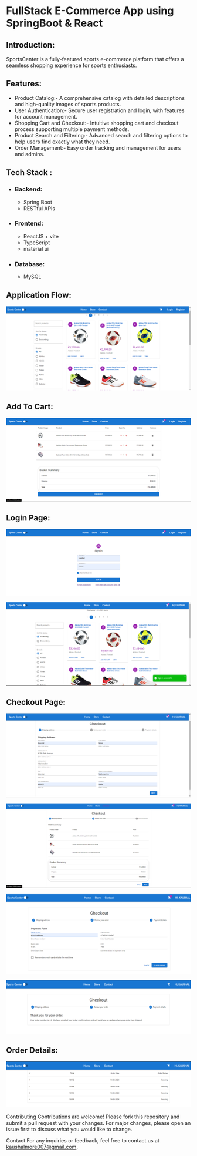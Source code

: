 # FullStack E-Commerce App using SpringBoot & React

## Introduction:

SportsCenter is a fully-featured sports e-commerce platform that offers a seamless shopping experience for sports enthusiasts.

## Features:

- Product Catalog:- A comprehensive catalog with detailed descriptions and high-quality images of sports products.
- User Authentication:- Secure user registration and login, with features for account management.
- Shopping Cart and Checkout:- Intuitive shopping cart and checkout process supporting multiple payment methods.
- Product Search and Filtering:- Advanced search and filtering options to help users find exactly what they need.
- Order Management:- Easy order tracking and management for users and admins.

## Tech Stack :
- ### Backend:
  - Spring Boot
  - RESTful APIs
- ### Frontend:
  - ReactJS + vite
  - TypeScript
  - material ui
- ### Database:
  - MySQL

## Application Flow:

![image](https://github.com/KaushalMore/sportscenter/blob/master/client/public/screenshots/application_flow.png)

## Add To Cart:

![image](https://github.com/KaushalMore/sportscenter/blob/master/client/public/screenshots/addtocart.png)

## Login Page:

![image](https://github.com/KaushalMore/sportscenter/blob/master/client/public/screenshots/loginpage.png)

![image](https://github.com/KaushalMore/sportscenter/blob/master/client/public/screenshots/Sign%20in.png)

## Checkout Page:

![image](https://github.com/KaushalMore/sportscenter/blob/master/client/public/screenshots/checkout_address.png)

![image](https://github.com/KaushalMore/sportscenter/blob/master/client/public/screenshots/checkout_review.png)

![image](https://github.com/KaushalMore/sportscenter/blob/master/client/public/screenshots/checkout_payment.png)

![image](https://github.com/KaushalMore/sportscenter/blob/master/client/public/screenshots/ordered.png)

## Order Details:

![image](https://github.com/KaushalMore/sportscenter/blob/master/client/public/screenshots/myorders.png)


Contributing
Contributions are welcome! Please fork this repository and submit a pull request with your changes. For major changes, please open an issue first to discuss what you would like to change.

Contact
For any inquiries or feedback, feel free to contact us at kaushalmore007@gmail.com.